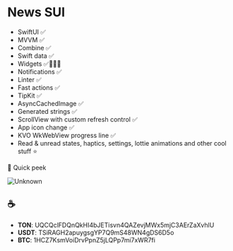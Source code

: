 # News SUI

- SwiftUI ✅
- MVVM ✅
- Combine ✅
- Swift data ✅
- Widgets ✅👨🏻‍🔧
- Notifications ✅
- Linter ✅
- Fast actions ✅
- TipKit ✅
- AsyncCachedImage ✅
- Generated strings ✅
- ScrollView with custom refresh control ✅
- App icon change ✅
- KVO WkWebView progress line ✅
- Read & unread states, haptics, settings, lottie animations and other cool stuff ⭐️

👀 Quick peek

![Unknown](https://github.com/user-attachments/assets/614c02cd-fecc-4c5a-8be3-85aec1beb305)

## ☕️
- **TON**: UQCQclFDQnQkHI4bJETisvn4QAZevjMWx5mjC3AErZaXvhlU
- **USDT**: TSiRAGH2apuygsgYP7Q9mS48WN4gDS6D5o
- **BTC**: 1HCZ7KsmVoiDrvPpnZ5jLQPp7mi7xWR7fi
